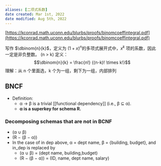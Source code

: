 ```yaml
---
aliases: [二项式系数]
date created: Mar 1st, 2022
date modified: Aug 5th, 2022
---
```

[https://kconrad.math.uconn.edu/blurbs/proofs/binomcoeffintegral.pdf](https://kconrad.math.uconn.edu/blurbs/proofs/binomcoeffintegral.pdf)

写作 $\dbinom{n}{k}$，定义为 ${\displaystyle (1+x)^{n}}$的多项式展开式中，${\displaystyle x^{k}}$ 项的系数，因此一定是非负整数。  (n > k)
定义：$$\dbinom{n}{k} = \frac{n!} {(n-k)! \times k!}$$
理解：从 n 个里面选，k 个为一组，剩下为一组，内部排列


## BNCF
- Definition:
	- α → β is a trivial [[functional dependency]] (i.e., β ⊆ α).
	- **α is a superkey for schema R.**

### Decomposing schemas that are not in BCNF
- (α ∪ β) 
- (R − (β − α))
- In the case of in dep above, α = dept name, β = {building, budget}, and in_dep is replaced by
	- (α ∪ β) = (dept name, building,budget) 
	- (R − (β − α)) = (ID, name, dept name, salary)